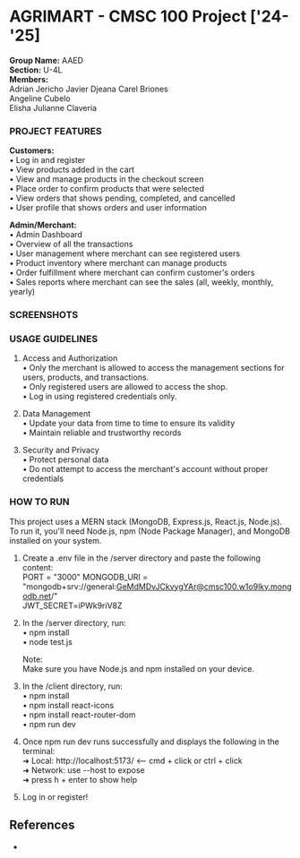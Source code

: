 # AGRIMART - CMSC 100 Project ['24-'25]

**Group Name:** AAED <br/>
**Section:** U-4L <br/>
**Members:** <br/>
 Adrian Jericho Javier
 Djeana Carel Briones <br/>
 Angeline Cubelo <br/>
 Elisha Julianne Claveria <br/>
 
### PROJECT FEATURES
**Customers:** <br/>
• Log in and register <br/>
• View products added in the cart <br/>
• View and manage products in the checkout screen <br/>
• Place order to confirm products that were selected <br/>
• View orders that shows pending, completed, and cancelled <br/>
• User profile that shows orders and user information <br/>

**Admin/Merchant:** <br/>
• Admin Dashboard <br/>
• Overview of all the transactions <br/>
• User management where merchant can see registered users <br/>
• Product inventory where merchant can manage products <br/>
• Order fulfillment where merchant can confirm customer's orders <br/>
• Sales reports where merchant can see the sales (all, weekly, monthly, yearly) <br/>

### SCREENSHOTS <br/>


### USAGE GUIDELINES <br/>
1. Access and Authorization <br/>
    • Only the merchant is allowed to access the management sections for users, products, and transactions. <br/>
    • Only registered users are allowed to access the shop. <br/>
    • Log in using registered credentials only. <br/>

2. Data Management <br/>
    • Update your data from time to time to ensure its validity <br/>
    • Maintain reliable and trustworthy records <br/>

3. Security and Privacy <br/>
    • Protect personal data <br/>
    • Do not attempt to access the merchant's account without proper credentials <br/>

### HOW TO RUN <br/>
This project uses a MERN stack (MongoDB, Express.js, React.js, Node.js). 
To run it, you'll need Node.js, npm (Node Package Manager), and MongoDB installed on your system. <br/>

1. Create a .env file in the /server directory and paste the following content: <br/>
    PORT = "3000" <lbr/>
    MONGODB_URI = "mongodb+srv://general:GeMdMDvJCkvygYAr@cmsc100.w1o9lky.mongodb.net/" <br/>
    JWT_SECRET=iPWk9riV8Z <br/>

2. In the /server directory, run: <br/>
    • npm install <br/>
    • node test.js <br/>

    Note: <br/>
    Make sure you have Node.js and npm installed on your device. <br/>

3. In the /client directory, run: <br/>
    • npm install <br/>
    • npm install react-icons <br/>
    • npm install react-router-dom <br/>
    • npm run dev <br/>


4. Once npm run dev runs successfully and displays the following in the terminal: <br/>
    ➜  Local:   http://localhost:5173/   <-- cmd + click or ctrl + click <br/>
    ➜  Network: use --host to expose <br/>
    ➜  press h + enter to show help <br/>

5. Log in or register! <br/>


## References
- 